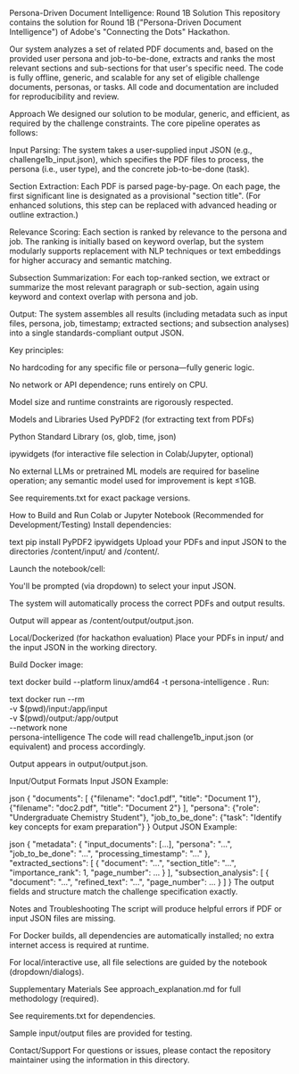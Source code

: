 Persona-Driven Document Intelligence: Round 1B Solution
This repository contains the solution for Round 1B ("Persona-Driven Document Intelligence") of Adobe's "Connecting the Dots" Hackathon.

Our system analyzes a set of related PDF documents and, based on the provided user persona and job-to-be-done, extracts and ranks the most relevant sections and sub-sections for that user's specific need. The code is fully offline, generic, and scalable for any set of eligible challenge documents, personas, or tasks. All code and documentation are included for reproducibility and review.

Approach
We designed our solution to be modular, generic, and efficient, as required by the challenge constraints. The core pipeline operates as follows:

Input Parsing: The system takes a user-supplied input JSON (e.g., challenge1b_input.json), which specifies the PDF files to process, the persona (i.e., user type), and the concrete job-to-be-done (task).

Section Extraction: Each PDF is parsed page-by-page. On each page, the first significant line is designated as a provisional "section title". (For enhanced solutions, this step can be replaced with advanced heading or outline extraction.)

Relevance Scoring: Each section is ranked by relevance to the persona and job. The ranking is initially based on keyword overlap, but the system modularly supports replacement with NLP techniques or text embeddings for higher accuracy and semantic matching.

Subsection Summarization: For each top-ranked section, we extract or summarize the most relevant paragraph or sub-section, again using keyword and context overlap with persona and job.

Output: The system assembles all results (including metadata such as input files, persona, job, timestamp; extracted sections; and subsection analyses) into a single standards-compliant output JSON.

Key principles:

No hardcoding for any specific file or persona—fully generic logic.

No network or API dependence; runs entirely on CPU.

Model size and runtime constraints are rigorously respected.

Models and Libraries Used
PyPDF2 (for extracting text from PDFs)

Python Standard Library (os, glob, time, json)

ipywidgets (for interactive file selection in Colab/Jupyter, optional)

No external LLMs or pretrained ML models are required for baseline operation; any semantic model used for improvement is kept ≤1GB.

See requirements.txt for exact package versions.

How to Build and Run
Colab or Jupyter Notebook (Recommended for Development/Testing)
Install dependencies:

text
pip install PyPDF2 ipywidgets
Upload your PDFs and input JSON to the directories /content/input/ and /content/.

Launch the notebook/cell:

You'll be prompted (via dropdown) to select your input JSON.

The system will automatically process the correct PDFs and output results.

Output will appear as /content/output/output.json.

Local/Dockerized (for hackathon evaluation)
Place your PDFs in input/ and the input JSON in the working directory.

Build Docker image:

text
docker build --platform linux/amd64 -t persona-intelligence .
Run:

text
docker run --rm \
  -v $(pwd)/input:/app/input \
  -v $(pwd)/output:/app/output \
  --network none \
  persona-intelligence
The code will read challenge1b_input.json (or equivalent) and process accordingly.

Output appears in output/output.json.

Input/Output Formats
Input JSON Example:

json
{
  "documents": [
    {"filename": "doc1.pdf", "title": "Document 1"},
    {"filename": "doc2.pdf", "title": "Document 2"}
  ],
  "persona": {"role": "Undergraduate Chemistry Student"},
  "job_to_be_done": {"task": "Identify key concepts for exam preparation"}
}
Output JSON Example:

json
{
  "metadata": {
    "input_documents": [...],
    "persona": "...",
    "job_to_be_done": "...",
    "processing_timestamp": "..."
  },
  "extracted_sections": [
    {
      "document": "...",
      "section_title": "...",
      "importance_rank": 1,
      "page_number": ...
    }
  ],
  "subsection_analysis": [
    {
      "document": "...",
      "refined_text": "...",
      "page_number": ...
    }
  ]
}
The output fields and structure match the challenge specification exactly.

Notes and Troubleshooting
The script will produce helpful errors if PDF or input JSON files are missing.

For Docker builds, all dependencies are automatically installed; no extra internet access is required at runtime.

For local/interactive use, all file selections are guided by the notebook (dropdown/dialogs).

Supplementary Materials
See approach_explanation.md for full methodology (required).

See requirements.txt for dependencies.

Sample input/output files are provided for testing.

Contact/Support
For questions or issues, please contact the repository maintainer using the information in this directory.
